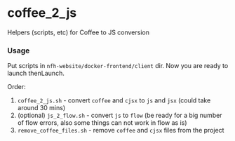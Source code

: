 # coffee_2_js
Helpers (scripts, etc) for Coffee to JS conversion


### Usage

Put scripts in `nfh-website/docker-frontend/client` dir.
Now you are ready to launch thenLaunch.

Order:

1. `coffee_2_js.sh` - convert `coffee` and `cjsx` to `js` and `jsx` (could take around 30 mins)
2. (optional) `js_2_flow.sh` - convert `js` to `flow` (be ready for a big number of flow errors, also some things can not work in flow as is)
3.  `remove_coffee_files.sh` - remove `coffee` and `cjsx` files from the project

